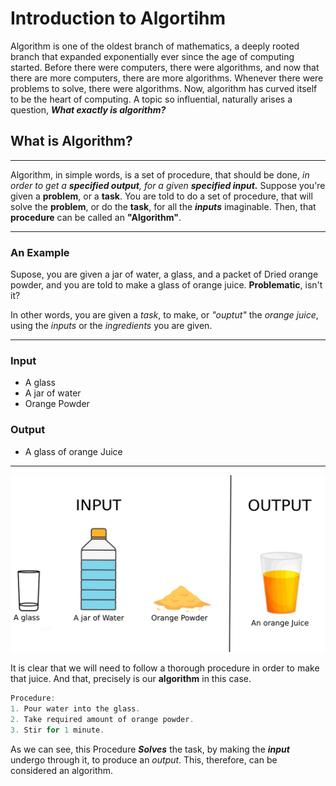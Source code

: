 # Introduction to Algortihm

Algorithm is one of the oldest branch of mathematics, a deeply rooted branch that expanded exponentially ever since the age of computing started. Before there were computers, there were algorithms, and now that there are more computers, there are more algorithms. Whenever there were problems to solve, there were algorithms. Now, algorithm has curved itself to be the heart of computing. A topic so influential, naturally arises a question, ***What exactly is algorithm?***

## What is Algorithm?

---

Algorithm, in simple words, is a set of procedure, that should be done, *in order to get a **specified output**, for a given **specified input.*** Suppose you're given a **problem**, or a **task**. You are told to do a set of procedure, that will solve the **problem**, or do the **task**, for all the ***inputs*** imaginable. Then, that **procedure** can be called an **"Algorithm"**.

---

### An Example

Supose, you are given a jar of water, a glass, and a packet of Dried orange powder, and you are told to make a glass of orange juice. **Problematic**, isn't it?

In other words, you are given a *task*, to make, or *"ouptut"* the *orange juice*, using the *inputs* or the *ingredients* you are given.

---

### Input

* A glass
* A jar of water
* Orange Powder

### Output

* A glass of orange Juice

---

![Input and Output](images/assets1.jpg "Input and Output")


It is clear that we will need to follow a thorough procedure in order to make that juice. And that, precisely is our **algorithm** in this case.

```C++
Procedure:
1. Pour water into the glass.
2. Take required amount of orange powder.
3. Stir for 1 minute.
```

As we can see, this Procedure ***Solves*** the task, by making the ***input*** undergo through it, to produce an *output*. This, therefore, can be considered an algorithm.


